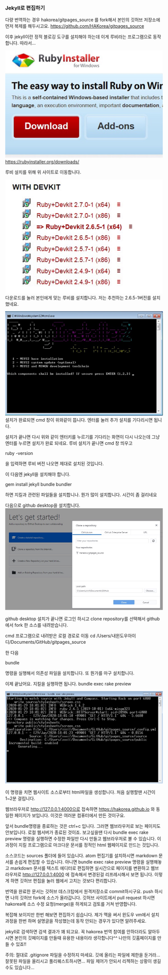 ### Jekyll로 편집하기

다량 번역하는 경우 hakorea/gitpages_source 를 fork해서 본인의 깃허브 저장소에 먼저 복제를 해두시고요.
https://github.com/HAKorea/gitpages_source

이후 jekyll이란 정적 블로깅 도구를 설치해야 하는데 이게 루비라는 프로그램으로 동작합니다. 따라서...

![이미지](./images/020.jpg)
https://rubyinstaller.org/downloads/

루비 설치를 위해 위 사이트로 이동합니다.

![이미지](./images/021.jpg)
다운로드를 눌러 본인에게 맞는 루비를 설치합니다. 저는 추천하는 2.6.5-1버전를 설치했네요.

![이미지](./images/023.jpg)
설치가 완료되면 cmd 창이 위와같이 뜹니다. 엔터를 눌러 추가 설치를 기다리시면 됩니다.

설치가 끝나면 다시 위와 같이 엔터키를 누르기를 기다리는 화면이 다시 나오는데 그냥 엔터를 누르면 설치가 완료 되네요.
루비 설치가 끝나면 cmd 창 띄우고

ruby -version

을 입력하면 루비 버전 나오면 제대로 설치된 것입니다.

이 다음엔 jekyll을 설치해야 합니다.

gem install jekyll bundle bundler

하면 지킬과 관련된 파일들을 설치합니나. 뭔가 많이 설치합니다. 시간이 좀 걸리네요

다음으로 github desktop을 설치합니다.
![이미지](./images/024.jpg)

github desktop 설치가 끝나면 로그인 하시고 clone repository를 선택해서 github에서 fork 한 소스를 내려받습니다.

cmd 프로그램으로 내려받은 로컬 경로로 이동
cd /Users/내윈도우아이디/Documents/GitHub/gitpages_source

한 다음

bundle

명령을 실행해서 의존성 파일을 설치합니다. 또 뭔가를 마구 설치합니다.


이제 끝났어요. 지킬을 실행하면 됩니다.
bundle exec rake preview

![이미지](./images/025.jpg)

이 명령을 치면 웹사이트 소스로부터 html파일을 생성합니다. 처음 실행할땐 시간이 1~2분 걸립니다.

웹브라우저로 http://127.0.0.1:4000으로 접속하면 https://hakorea.github.io 와 동일한 페이지가 보입니다. 이것은 여러분 컴퓨터에서 만든 것이구요.

앞서 bundle명령을 종료하는 것은 ctrl+c 입니다. 그러면 웹브라우저로 보는 페이지도 안보입니다. 로컬 웹서버가 종료된 것이죠. 보고싶을땐 다시 bundle exec rake preview 명령을 실행하면 수정한 파일만 다시 만들고 웹브라우저로 볼 수 있습니다. 이 과정이 지킬 프로그램으로 마크다운 문서를 정적인 html 웹페이지로 만드는 것입니다.

소스코드는 sources 폴더에 들어 있습니다. atom 편집기를 설치하시면 markdown 문서를 손쉽게 편집할 수 있습니다. 아니면 bundle exec rake preview 명령을 실행해놓고 markdown 문서를 텍스트 에디터로 편집하면 실시간으로 페이지를 변환하고 웹브라우저로 http://127.0.0.1:4000 에 접속해서 변경된걸 리프레시해서 보면 됩니다. 이렇게 하면 깃허브 편집을 눌러 웹에서 고치는 것보다 편리합니다.

번역을 완료한 문서는 깃허브 데스크탑에서 원격저장소로 commit하시구요. push 하시면 나의 깃허브 fork에 소스가 올라갑니다. 깃허브 사이트에서 pull request 하시면 hakorea에 소스 수정 요청(merge)을 하게되고 검토를 거쳐 반영합니다.

복잡해 보이지만 한번 해보면 편집하기 쉽습니다.
제가 맥을 써서 윈도우 vm에서 설치 과정을 한번 하며 설명글을 작성했는데 동작 안되는 경우가 있다면 알려주세요.

jekyll로 검색하면 검색 결과가 꽤 되고요. 꼭 hakorea 번역 참여를 안하더라도 알아두시면 본인의 깃페이지를 만들때 유용한 내용이라 생각합니다^^
나만의 깃홈페이지를 만들 수 있죠!!

주의: 절대로 .gitignore 파일을 수정하지 마세요. 깃에 올리는 파일에 제한을 둔거라... 잘못된 파일을 올리시고 풀리퀘스트하시면... 파일 제어가 안되서 리젝하는 상황이 생길 수도 있습니다...
